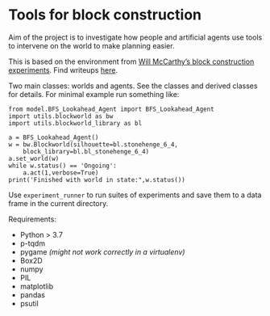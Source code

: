 # Tools for block construction
Aim of the project is to investigate how people and artificial agents use tools to intervene on the world to make planning easier.

This is based on the environment from [Will McCarthy’s block construction experiments](https://github.com/cogtoolslab/block_construction). Find writeups [here](https://github.com/cogtoolslab/tools_block_construction_LaTeX).

Two main classes: worlds and agents. See the classes and derived classes for details. For minimal example run something like:

```
from model.BFS_Lookahead_Agent import BFS_Lookahead_Agent
import utils.blockworld as bw
import utils.blockworld_library as bl

a = BFS_Lookahead_Agent()
w = bw.Blockworld(silhouette=bl.stonehenge_6_4,
	block_library=bl.bl_stonehenge_6_4)
a.set_world(w)
while w.status() == 'Ongoing':
    a.act(1,verbose=True)
print('Finished with world in state:",w.status())
```

Use `experiment_runner` to run suites of experiments and save them to a data frame in the current directory.

Requirements:
- Python > 3.7
- p-tqdm
- pygame *(might not work correctly in a virtualenv)*
- Box2D
- numpy
- PIL
- matplotlib
- pandas
- psutil